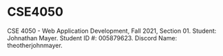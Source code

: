 # CSE4050
CSE 4050 - Web Application Development, Fall 2021, Section 01.
Student: Johnathan Mayer.
Student ID #: 005879623.
Discord Name: theotherjohnmayer. 
